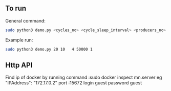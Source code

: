 

## To run 

General command:

```bash
sudo python3 demo.py <cycles_no> <cycle_sleep_interval> <producers_no> <producer_publishes_no> <consumer_qos>
```

Example run:
```bash
sudo python3 demo.py 20 10   4 50000 1
```

## Http API 
Find ip of docker by running command :sudo docker inspect mn.server eg "IPAddress": "172.17.0.2"
port :15672 login guest password guest
